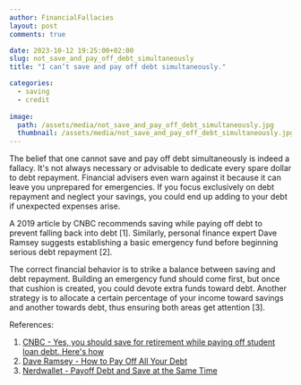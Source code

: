 ```yaml
---
author: FinancialFallacies
layout: post
comments: true

date: 2023-10-12 19:25:00+02:00  
slug: not_save_and_pay_off_debt_simultaneously
title: "I can’t save and pay off debt simultaneously."

categories:
  - saving
  - credit
  
image:
  path: /assets/media/not_save_and_pay_off_debt_simultaneously.jpg
  thumbnail: /assets/media/not_save_and_pay_off_debt_simultaneously.jpg
---
```


The belief that one cannot save and pay off debt simultaneously is indeed a fallacy. It's not always necessary or advisable to dedicate every spare dollar to debt repayment. Financial advisers even warn against it because it can leave you unprepared for emergencies. If you focus exclusively on debt repayment and neglect your savings, you could end up adding to your debt if unexpected expenses arise.

A 2019 article by CNBC recommends saving while paying off debt to prevent falling back into debt [1]. Similarly, personal finance expert Dave Ramsey suggests establishing a basic emergency fund before beginning serious debt repayment [2].

The correct financial behavior is to strike a balance between saving and debt repayment. Building an emergency fund should come first, but once that cushion is created, you could devote extra funds toward debt. Another strategy is to allocate a certain percentage of your income toward savings and another towards debt, thus ensuring both areas get attention [3].

References:
1. [CNBC - Yes, you should save for retirement while paying off student loan debt. Here's how](https://www.cnbc.com/2019/02/25/you-can-save-for-retirement-even-while-paying-off-your-student-loan-debt.html)
2. [Dave Ramsey - How to Pay Off All Your Debt](https://www.daveramsey.com/blog/how-to-pay-off-debt)
3. [Nerdwallet - Payoff Debt and Save at the Same Time](https://www.nerdwallet.com/article/finance/pay-debt-save-at-the-same-time)
